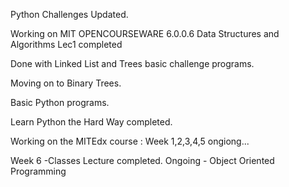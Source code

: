 Python Challenges Updated.

Working on MIT OPENCOURSEWARE 6.0.0.6 Data Structures and Algorithms
Lec1 completed

Done with Linked List and Trees basic challenge programs. 

Moving on to Binary Trees. 

Basic Python programs.

Learn Python the Hard Way completed.

Working on the MITEdx course :
Week 1,2,3,4,5 ongiong...


Week 6 -Classes Lecture completed.  Ongoing - Object Oriented Programming

